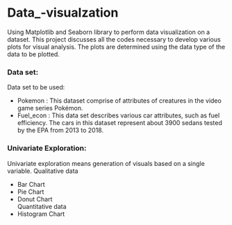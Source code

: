 # Data_-visualzation
Using Matplotlib and Seaborn library to perform data visualization on a dataset. This project discusses all the codes necessary to develop various plots for visual analysis.
The plots are determined using the data type of the data to be plotted.

### Data set:
Data set to be used:
- Pokemon : This dataset comprise of attributes of creatures in the video game series Pokémon.
- Fuel_econ : This data set describes various car attributes, such as fuel efficiency. The cars in this dataset represent about 3900 sedans tested by the EPA from 2013 to 2018.     

### Univariate Exploration: 
Univariate exploration means generation of visuals based on a single variable.
  Qualitative data
  - Bar Chart
  - Pie Chart
  - Donut Chart       
  Quantitative data
  - Histogram Chart

